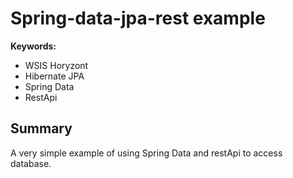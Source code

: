 # Spring-data-jpa-rest example

**Keywords:**
- WSIS Horyzont
- Hibernate JPA
- Spring Data
- RestApi

## Summary
A very simple example of using Spring Data and restApi to access database.
